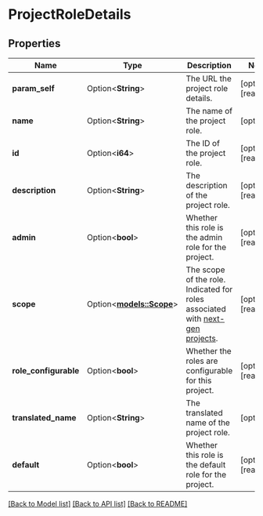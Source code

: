 # ProjectRoleDetails

## Properties

Name | Type | Description | Notes
------------ | ------------- | ------------- | -------------
**param_self** | Option<**String**> | The URL the project role details. | [optional][readonly]
**name** | Option<**String**> | The name of the project role. | [optional]
**id** | Option<**i64**> | The ID of the project role. | [optional][readonly]
**description** | Option<**String**> | The description of the project role. | [optional][readonly]
**admin** | Option<**bool**> | Whether this role is the admin role for the project. | [optional][readonly]
**scope** | Option<[**models::Scope**](Scope.md)> | The scope of the role. Indicated for roles associated with [next-gen projects](https://confluence.atlassian.com/x/loMyO). | [optional][readonly]
**role_configurable** | Option<**bool**> | Whether the roles are configurable for this project. | [optional][readonly]
**translated_name** | Option<**String**> | The translated name of the project role. | [optional]
**default** | Option<**bool**> | Whether this role is the default role for the project. | [optional][readonly]

[[Back to Model list]](../README.md#documentation-for-models) [[Back to API list]](../README.md#documentation-for-api-endpoints) [[Back to README]](../README.md)


